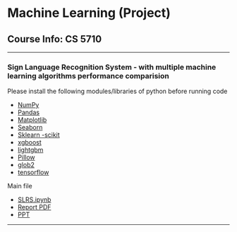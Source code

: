 # **Machine Learning** (Project) 
Course Info: CS 5710
---
---
### Sign Language Recognition System - with multiple machine learning algorithms performance comparision

Please install the following modules/libraries of python before running code
- [NumPy](https://numpy.org/install/)
- [Pandas](https://pandas.pydata.org/docs/getting_started/install.html)
- [Matplotlib](https://matplotlib.org/stable/users/installing/index.html)
- [Seaborn](https://pypi.org/project/seaborn/)
- [Sklearn -scikit](https://scikit-learn.org/stable/install.html)
- [xgboost](https://pypi.org/project/xgboost/) 
- [lightgbm](https://pypi.org/project/lightgbm/)  
- [Pillow](https://pypi.org/project/Pillow/) 
- [glob2](https://pypi.org/project/glob2/) 
- [tensorflow](https://www.tensorflow.org/install/pip)



Main file
- [SLRS.ipynb](https://github.com/Sasank09/CS5710_13469/tree/main/Sign%20Language%20for%20Alphabets/SLRS.ipynb)
- [Report PDF](https://github.com/Sasank09/CS5710_13469/blob/main/Sign%20Language%20for%20Alphabets/700738838_Sign%20Language%20Recognition%20System.pdf)
- [PPT](https://github.com/Sasank09/CS5710_13469/blob/main/Sign%20Language%20for%20Alphabets/SLRS_PPT.pptx)

---
